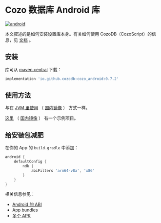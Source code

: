 # Cozo 数据库 Android 库

[![android](https://img.shields.io/maven-central/v/io.github.cozodb/cozo_android)](https://mvnrepository.com/artifact/io.github.cozodb/cozo_android)

本文叙述的是如何安装设置库本身。有关如何使用 CozoDB（CozoScript）的信息，见 [文档](https://docs.cozodb.org/zh_CN/latest/index.html) 。

## 安装

库可从 [maven central](https://mvnrepository.com/artifact/io.github.cozodb/cozo_android) 下载：

```groovy
implementation 'io.github.cozodb:cozo_android:0.7.2'
```

## 使用方法

与在 [JVM 里使用](https://github.com/cozodb/cozo-lib-java/blob/main/README-zh.md) （ [国内镜像](https://gitee.com/cozodb/cozo-lib-java) ） 方式一样。

[这里](https://github.com/cozodb/cozo-android-example) （ [国内镜像](https://gitee.com/cozodb/cozo-android-example) ） 有一个示例项目。

## 给安装包减肥

在你的 App 的 `build.gradle` 中添加：

```groovy
android {
    defaultConfig {
        ndk {
            abiFilters 'arm64-v8a', 'x86'
        }
    }
}
```

相关信息参见：

* [Android 的 ABI](https://developer.android.com/ndk/guides/abis)
* [App bundles](https://developer.android.com/guide/app-bundle)
* [多个 APK](https://developer.android.com/studio/build/configure-apk-splits)

